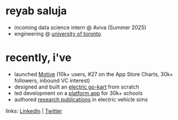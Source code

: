 # reyab saluja

- incoming data science intern @ Aviva (Summer 2025)
- engineering @ [university of toronto](https://www.utoronto.ca/)

# recently, i've
- launched [Motive](https://themotiveapp.ca/) (10k+ users, #27 on the App Store Charts, 30k+ followers, inbound VC interest)
- designed and built an [electric go-kart](https://reyabsaluja0.wixsite.com/my-site) from scratch
- led development on a [platform app](https://promplanner.app/) for 30k+ schools
- authored [research publications](#) in electric vehicle sims

links: [LinkedIn](https://www.linkedin.com/in/reyab-saluja/) | [Twitter](https://x.com/reyabsaluja)
